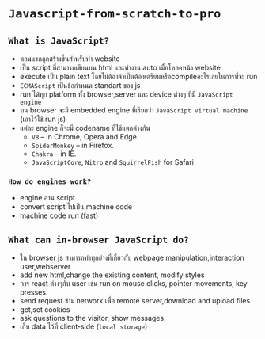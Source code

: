 # `Javascript-from-scratch-to-pro`

## `What is JavaScript?`

- ตอนแรกถูกสร้างขึ้นสำหรับทำ website
- เป็น script ที่สามารถเขียนบน html และทำงาน auto เมื่อโหลดหน้า website
- execute เป็น plain text โดยไม่ต้องจำเป็นต้องเตรียมหรือcompileอะไรเลยในการที่จะ run
- `ECMAScript` เป็นข้อกำหนด standart ของ js
- run ได้ทุก platform ทั้ง browser,server และ device ต่างๆ ที่มี `JavaScript engine`
- บน browser จะมี embedded engine ที่เรียกว่า `JavaScript virtual machine` (เอาไว้ใช้ run js)
- แต่ละ engine ก็จะมี codename ที่ใช้แตกต่างกัน
  - `V8` – in Chrome, Opera and Edge.
  - `SpiderMonkey` – in Firefox.
  - `Chakra` – in IE.
  - `JavaScriptCore`, `Nitro` and `SquirrelFish` for Safari

### `How do engines work?`

- engine อ่าน script
- convert script ไปเป็น machine code
- machine code run (fast)

## `What can in-browser JavaScript do?`

- ใน browser js สามารถทำทุกย่างที่เกี่ยวกับ webpage manipulation,interaction user,webserver
- add new html,change the existing content, modify styles
- การ react ต่างๆกับ user เช่น run on mouse clicks, pointer movements, key presses.
- send request ข้าม network เพื่อ remote server,download and upload files
- get,set cookies
- ask questions to the visitor, show messages.
- เก็บ data ไว้ที่ client-side (`local storage`)
